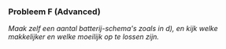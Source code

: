 <!-- # SmartGrid December 2018
Philip Oosterholt
Mohamed Baioumy
Thomas Hoedeman -->

### Probleem F (Advanced)

*Maak zelf een aantal batterij-schema's zoals in d), en kijk welke makkelijker en welke moeilijk op te lossen zijn.*
